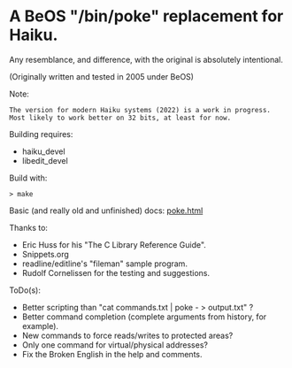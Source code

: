 # A BeOS "/bin/poke" replacement for Haiku.

Any resemblance, and difference, with the original is absolutely intentional.

(Originally written and tested in 2005 under BeOS)

Note:

    The version for modern Haiku systems (2022) is a work in progress.
    Most likely to work better on 32 bits, at least for now.

Building requires:

 - haiku_devel
 - libedit_devel

Build with:

    > make

Basic (and really old and unfinished) docs: [poke.html](https://htmlpreview.github.io/?https://github.com/OscarL/poke/blob/master/poke.html)

Thanks to:

 - Eric Huss for his "The C Library Reference Guide".
 - Snippets.org
 - readline/editline's "fileman" sample program.
 - Rudolf Cornelissen for the testing and suggestions.

ToDo(s):

 - Better scripting than "cat commands.txt | poke - > output.txt" ?
 - Better command completion (complete arguments from history, for example).
 - New commands to force reads/writes to protected areas?
 - Only one command for virtual/physical addresses?
 - Fix the Broken English in the help and comments.
